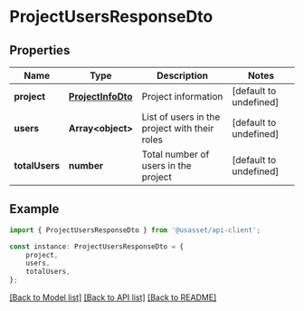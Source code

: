 # ProjectUsersResponseDto


## Properties

Name | Type | Description | Notes
------------ | ------------- | ------------- | -------------
**project** | [**ProjectInfoDto**](ProjectInfoDto.md) | Project information | [default to undefined]
**users** | **Array&lt;object&gt;** | List of users in the project with their roles | [default to undefined]
**totalUsers** | **number** | Total number of users in the project | [default to undefined]

## Example

```typescript
import { ProjectUsersResponseDto } from '@usasset/api-client';

const instance: ProjectUsersResponseDto = {
    project,
    users,
    totalUsers,
};
```

[[Back to Model list]](../README.md#documentation-for-models) [[Back to API list]](../README.md#documentation-for-api-endpoints) [[Back to README]](../README.md)
